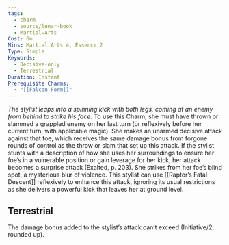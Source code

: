 ```yaml
---
tags:
  - charm
  - source/lunar-book
  - Martial-Arts
Cost: 6m
Mins: Martial Arts 4, Essence 2
Type: Simple
Keywords:
  - Decisive-only
  - Terrestrial
Duration: Instant
Prerequisite Charms:
  - "[[Falcon Form]]"
---
```

*The stylist leaps into a spinning kick with both legs, coming at an enemy from behind to strike his face.*
To use this Charm, she must have thrown or slammed a grappled enemy on her last turn (or reflexively before her current turn, with applicable magic). She makes an unarmed decisive attack against that foe, which receives the same damage bonus from forgone rounds of control as the throw or slam that set up this attack.
If the stylist stunts with a description of how she uses her surroundings to ensure her foe’s in a vulnerable position or gain leverage for her kick, her attack becomes a surprise attack (Exalted, p. 203). She strikes from her foe’s blind spot, a mysterious blur of violence. This stylist can use [[Raptor’s Fatal Descent]] reflexively to enhance this attack, ignoring its usual restrictions as she delivers a powerful kick that leaves her at ground level. 
## Terrestrial
The damage bonus added to the stylist’s attack can’t exceed (Initiative/2, rounded up).